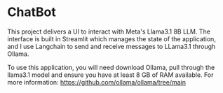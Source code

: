 # ChatBot

This project delivers a UI to interact with Meta's Llama3.1 8B LLM. The interface is built in Streamlit which manages the state of the application, and I use Langchain to send and receive messages to LLama3.1 through Ollama. 

To use this application, you will need download Ollama, pull through the llama3.1 model and ensure you have at least 8 GB of RAM available. 
For more information: https://github.com/ollama/ollama/tree/main
